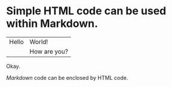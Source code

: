# Simple HTML code can be used within Markdown.
 
<table>
  <tr>
    <td>
           Hello
    </td>
    <td>
           World!
    </td>
  </tr>
  <tr>
    <td>
    </td>  
    <td>
           How are you?
    </td>
  </tr>
</table>

Okay.

<DIV CLASS="foo">

*Markdown* code can be enclosed by HTML code.

</DIV>
